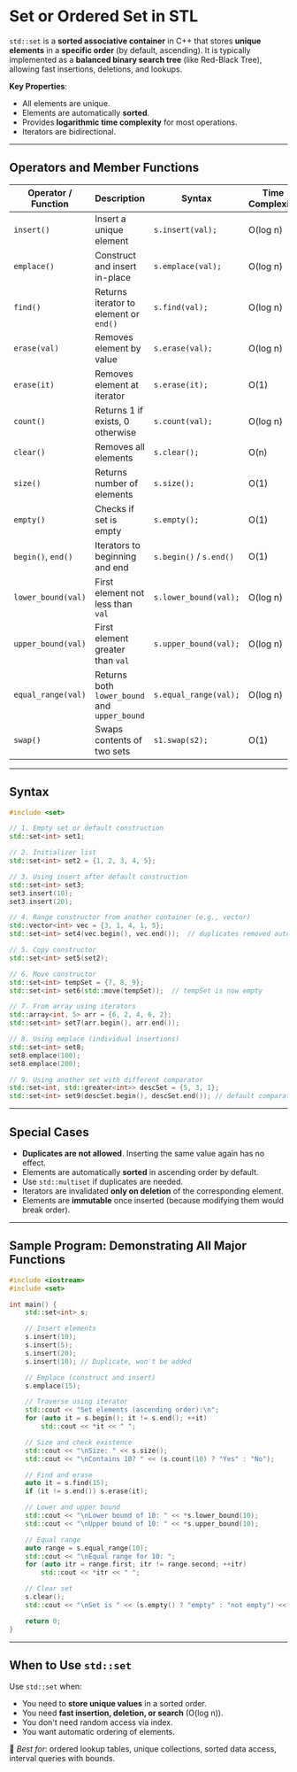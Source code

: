 # Set or Ordered Set in STL

`std::set` is a **sorted associative container** in C++ that stores **unique elements** in a **specific order** (by default, ascending). It is typically implemented as a **balanced binary search tree** (like Red-Black Tree), allowing fast insertions, deletions, and lookups.

**Key Properties**:
- All elements are unique.
- Elements are automatically **sorted**.
- Provides **logarithmic time complexity** for most operations.
- Iterators are bidirectional.

---
## Operators and Member Functions

| Operator / Function | Description                                  | Syntax                  | Time Complexity | Example                                          |
| ------------------- | -------------------------------------------- | ----------------------- | --------------- | ------------------------------------------------ |
| `insert()`          | Insert a unique element                      | `s.insert(val);`        | O(log n)        | `s.insert(10);`                                  |
| `emplace()`         | Construct and insert in-place                | `s.emplace(val);`       | O(log n)        | `s.emplace(15);`                                 |
| `find()`            | Returns iterator to element or `end()`       | `s.find(val);`          | O(log n)        | `if (s.find(10) != s.end())`                     |
| `erase(val)`        | Removes element by value                     | `s.erase(val);`         | O(log n)        | `s.erase(10);`                                   |
| `erase(it)`         | Removes element at iterator                  | `s.erase(it);`          | O(1)            | `s.erase(s.begin());`                            |
| `count()`           | Returns 1 if exists, 0 otherwise             | `s.count(val);`         | O(log n)        | `if (s.count(10))`                               |
| `clear()`           | Removes all elements                         | `s.clear();`            | O(n)            | `s.clear();`                                     |
| `size()`            | Returns number of elements                   | `s.size();`             | O(1)            | `cout << s.size();`                              |
| `empty()`           | Checks if set is empty                       | `s.empty();`            | O(1)            | `if (s.empty())`                                 |
| `begin()`, `end()`  | Iterators to beginning and end               | `s.begin()` / `s.end()` | O(1)            | `for (auto it = s.begin(); it != s.end(); ++it)` |
| `lower_bound(val)`  | First element not less than `val`            | `s.lower_bound(val);`   | O(log n)        | `s.lower_bound(10);`                             |
| `upper_bound(val)`  | First element greater than `val`             | `s.upper_bound(val);`   | O(log n)        | `s.upper_bound(10);`                             |
| `equal_range(val)`  | Returns both `lower_bound` and `upper_bound` | `s.equal_range(val);`   | O(log n)        | `auto p = s.equal_range(10);`                    |
| `swap()`            | Swaps contents of two sets                   | `s1.swap(s2);`          | O(1)            | `s1.swap(s2);`                                   |

---
## Syntax

```cpp
#include <set>

// 1. Empty set or default construction
std::set<int> set1;

// 2. Initializer list
std::set<int> set2 = {1, 2, 3, 4, 5};

// 3. Using insert after default construction
std::set<int> set3;
set3.insert(10);
set3.insert(20);

// 4. Range constructor from another container (e.g., vector)
std::vector<int> vec = {3, 1, 4, 1, 5};
std::set<int> set4(vec.begin(), vec.end());  // duplicates removed automatically

// 5. Copy constructor
std::set<int> set5(set2);

// 6. Move constructor
std::set<int> tempSet = {7, 8, 9};
std::set<int> set6(std::move(tempSet));  // tempSet is now empty

// 7. From array using iterators
std::array<int, 5> arr = {6, 2, 4, 6, 2};
std::set<int> set7(arr.begin(), arr.end());

// 8. Using emplace (individual insertions)
std::set<int> set8;
set8.emplace(100);
set8.emplace(200);

// 9. Using another set with different comparator
std::set<int, std::greater<int>> descSet = {5, 3, 1};
std::set<int> set9(descSet.begin(), descSet.end()); // default comparator (ascending)
```

---
## Special Cases

- **Duplicates are not allowed**. Inserting the same value again has no effect.
- Elements are automatically **sorted** in ascending order by default.
- Use `std::multiset` if duplicates are needed.
- Iterators are invalidated **only on deletion** of the corresponding element.
- Elements are **immutable** once inserted (because modifying them would break order).

---
## Sample Program: Demonstrating All Major Functions

```cpp
#include <iostream>
#include <set>

int main() {
    std::set<int> s;

    // Insert elements
    s.insert(10);
    s.insert(5);
    s.insert(20);
    s.insert(10); // Duplicate, won't be added

    // Emplace (construct and insert)
    s.emplace(15);

    // Traverse using iterator
    std::cout << "Set elements (ascending order):\n";
    for (auto it = s.begin(); it != s.end(); ++it)
        std::cout << *it << " ";

    // Size and check existence
    std::cout << "\nSize: " << s.size();
    std::cout << "\nContains 10? " << (s.count(10) ? "Yes" : "No");

    // Find and erase
    auto it = s.find(15);
    if (it != s.end()) s.erase(it);

    // Lower and upper bound
    std::cout << "\nLower bound of 10: " << *s.lower_bound(10);
    std::cout << "\nUpper bound of 10: " << *s.upper_bound(10);

    // Equal range
    auto range = s.equal_range(10);
    std::cout << "\nEqual range for 10: ";
    for (auto itr = range.first; itr != range.second; ++itr)
        std::cout << *itr << " ";

    // Clear set
    s.clear();
    std::cout << "\nSet is " << (s.empty() ? "empty" : "not empty") << "\n";

    return 0;
}
```

---
## When to Use `std::set`

Use `std::set` when:
- You need to **store unique values** in a sorted order.
- You need **fast insertion, deletion, or search** (O(log n)).
- You don't need random access via index.
- You want automatic ordering of elements.


📌 _Best for_: ordered lookup tables, unique collections, sorted data access, interval queries with bounds.
